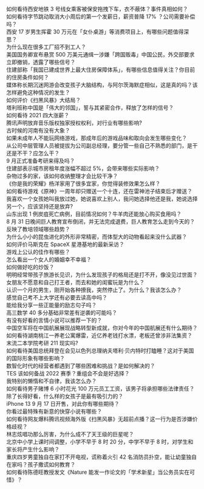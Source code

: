 如何看待西安地铁 3 号线女乘客被保安拖拽下车，衣不蔽体？事件真相如何？  
如何看待字节跳动取消大小周后的第一个发薪日，薪资普降 17% ？公司需要补偿吗？  
西安 17 岁男生挥霍 30 万元在「女仆桌游」等消费项目上，有哪些问题值得深思？  
为什么现在很多工厂招不到工人？  
美国国务卿宣布悬赏 500 万美元通缉一涉嫌「跨国贩毒」中国公民，外交部要求立即撤销，透露了哪些信号？  
住建部称「我国已建成世界上最大住房保障体系」，有哪些信息值得关注？你目前的住房条件如何？  
媒体称长期沉迷网游会改变孩子大脑结构，与阿尔茨海默症相似，这是真的吗？该怎样避免这种情况的发生？  
如何评价《扫黑风暴》大结局？  
塔利班称中国是「伟大的邻国」，誓与其紧密合作，释放了怎样的信号？  
如何看待 2021 四大涨薪？  
腾讯声明放弃音乐版权独家授权权利，对行业有哪些影响?  
古时候的河南有没有大象？  
如果未成年人不能玩网络游戏，那成年后的游戏品味和取向会发生哪些变化？  
从公司中层管理人员被提拔为公司副总经理，要分管一些自己不熟悉的部门，是干还是不干？应怎么干？  
9 月正式准备考研来得及吗？  
住建部表示城市房租年度涨幅不超过 5%，会带来哪些实际影响？  
杂物过多的家，该如何收纳整理才会比较干净？  
《你是我的荣耀》杨洋家用了很多宜家，你觉得装修效果怎么样？  
如何看待游戏《原神》一周年却只赠送一个十连，还在雷神池子结束后才赠送？  
我喜欢一个女孩她叫我放过她，她说喜欢上别人，我问她选择他还是我，她说选择另一个，应该坚持还是放弃?  
山东出现 1 例炭疽死亡病例，目前情况如何？牛羊肉还能放心购买食用吗？  
8 月 31 日晚间巨人教育宣布倒闭，并无法完成退费，巨人教育怎么走到今天的？反映了教培领域哪些趋势？  
为什么小小的昆虫进化的外形非常精密，而体型大的动物看起来没什么武器？  
如何评价马斯克在 SpaceX 星港基地的最新采访？  
游戏上公认的佳作有哪些？  
怎么看出一个女人的婚姻幸不幸福？  
如何做好吃的炒饭？  
明明经常带孩子旅游长见识，为什么发现孩子的格局还是打不开，像没见过世面？  
女朋友不愿意和自己打王者，而去和她的闺蜜玩是为什么？  
认识一个月的男生，刚开始各种撩我，突然停止了。为什么？我该怎么办？  
感觉自己考不上大学还有必要去读高中吗？  
能给我分享一些正能量的励志句子吗？  
高三数学 40 多分基础非常差有逆袭的可能吗？  
有没有好看的言情小说可以推荐一下的？  
中国空军将在中国航展展现战略转型新成就，你对今年的中国航展还有什么期待？  
如何看待湖南桃江一养老公寓爆雷，近亿养老钱打水漂，老板还曾涉非法集资？  
末流二本学院考研 211 现实吗?  
如何看待美国总统拜登在会见以色列总理纳夫塔利·贝内特时打瞌睡？这对于美国的国际形象有哪些影响？  
数智化时代的经营者都遇到了哪些困难和挑战？是如何解决的？  
TES 该如何备战 2022 赛季？重组会不会是好选择？  
我特别的懒惰和不自律，我该怎么办？  
如何看待男子赌博 6 小时花光 100 万元员工工资，该男子将承担哪些法律责任？  
除了长得好看，什么样的女孩子是最有吸引力的？  
iPhone 13 9 月 17 日开售，对此你有哪些期待？  
你看过最特殊有新意的快穿小说有哪些？  
如何看待网友爆料腾讯视频海外版《扫黑风暴》无超前点播？这一行为是否涉嫌价格歧视？  
林志炫唱功那么厉害，为什么成不了天王级的巨星呢？  
北京中小学上课时间调整，小学不早于 8 时 20 分，中学不早于 8 时，对学生和家长将产生什么影响？  
重庆四岁男童独自在家打不开电视，谎称着火引 42 名消防员扑空，能让幼童独自在家吗？孩子撒谎如何教育？  
如何看待陈德旺教授发文《Nature 能发一作论文的「学术新星」当公务员实在可惜》？  
